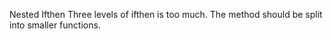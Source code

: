 Nested Ifthen
Three levels of ifthen is too much. The method should be split into smaller functions.

<?php

function foo($a, $b) {
    if ($a == 1) {
        // Second level, possibly too much already
        if ($b == 2) {
            
        }
    }
}

function bar($a, $b, $c) {
    if ($a == 1) {
        // Second level. 
        if ($b == 2) {
            // Third level level. 
            if ($c == 3) {
                // Too much
            }
        }
    }
}

?>
